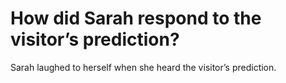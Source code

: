# How did Sarah respond to the visitor’s prediction?

Sarah laughed to herself when she heard the visitor’s prediction.
